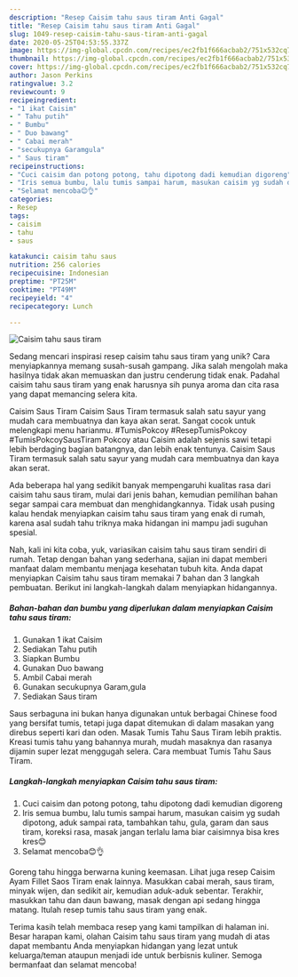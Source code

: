 ```yaml
---
description: "Resep Caisim tahu saus tiram Anti Gagal"
title: "Resep Caisim tahu saus tiram Anti Gagal"
slug: 1049-resep-caisim-tahu-saus-tiram-anti-gagal
date: 2020-05-25T04:53:55.337Z
image: https://img-global.cpcdn.com/recipes/ec2fb1f666acbab2/751x532cq70/caisim-tahu-saus-tiram-foto-resep-utama.jpg
thumbnail: https://img-global.cpcdn.com/recipes/ec2fb1f666acbab2/751x532cq70/caisim-tahu-saus-tiram-foto-resep-utama.jpg
cover: https://img-global.cpcdn.com/recipes/ec2fb1f666acbab2/751x532cq70/caisim-tahu-saus-tiram-foto-resep-utama.jpg
author: Jason Perkins
ratingvalue: 3.2
reviewcount: 9
recipeingredient:
- "1 ikat Caisim"
- " Tahu putih"
- " Bumbu"
- " Duo bawang"
- " Cabai merah"
- "secukupnya Garamgula"
- " Saus tiram"
recipeinstructions:
- "Cuci caisim dan potong potong, tahu dipotong dadi kemudian digoreng"
- "Iris semua bumbu, lalu tumis sampai harum, masukan caisim yg sudah dipotong, aduk sampai rata, tambahkan tahu, gula, garam dan saus tiram, koreksi rasa, masak jangan terlalu lama biar caisimnya bisa kres kres😊"
- "Selamat mencoba😊👌"
categories:
- Resep
tags:
- caisim
- tahu
- saus

katakunci: caisim tahu saus 
nutrition: 256 calories
recipecuisine: Indonesian
preptime: "PT25M"
cooktime: "PT49M"
recipeyield: "4"
recipecategory: Lunch

---
```



![Caisim tahu saus tiram](https://img-global.cpcdn.com/recipes/ec2fb1f666acbab2/751x532cq70/caisim-tahu-saus-tiram-foto-resep-utama.jpg)

Sedang mencari inspirasi resep caisim tahu saus tiram yang unik? Cara menyiapkannya memang susah-susah gampang. Jika salah mengolah maka hasilnya tidak akan memuaskan dan justru cenderung tidak enak. Padahal caisim tahu saus tiram yang enak harusnya sih punya aroma dan cita rasa yang dapat memancing selera kita.

Caisim Saus Tiram Caisim Saus Tiram termasuk salah satu sayur yang mudah cara membuatnya dan kaya akan serat. Sangat cocok untuk melengkapi menu harianmu. #TumisPokcoy #ResepTumisPokcoy #TumisPokcoySausTiram Pokcoy atau Caisim adalah sejenis sawi tetapi lebih berdaging bagian batangnya, dan lebih enak tentunya. Caisim Saus Tiram termasuk salah satu sayur yang mudah cara membuatnya dan kaya akan serat.

Ada beberapa hal yang sedikit banyak mempengaruhi kualitas rasa dari caisim tahu saus tiram, mulai dari jenis bahan, kemudian pemilihan bahan segar sampai cara membuat dan menghidangkannya. Tidak usah pusing kalau hendak menyiapkan caisim tahu saus tiram yang enak di rumah, karena asal sudah tahu triknya maka hidangan ini mampu jadi suguhan spesial.


Nah, kali ini kita coba, yuk, variasikan caisim tahu saus tiram sendiri di rumah. Tetap dengan bahan yang sederhana, sajian ini dapat memberi manfaat dalam membantu menjaga kesehatan tubuh kita. Anda dapat menyiapkan Caisim tahu saus tiram memakai 7 bahan dan 3 langkah pembuatan. Berikut ini langkah-langkah dalam menyiapkan hidangannya.

<!--inarticleads1-->

##### Bahan-bahan dan bumbu yang diperlukan dalam menyiapkan Caisim tahu saus tiram:

1. Gunakan 1 ikat Caisim
1. Sediakan  Tahu putih
1. Siapkan  Bumbu
1. Gunakan  Duo bawang
1. Ambil  Cabai merah
1. Gunakan secukupnya Garam,gula
1. Sediakan  Saus tiram


Saus serbaguna ini bukan hanya digunakan untuk berbagai Chinese food yang bersifat tumis, tetapi juga dapat ditemukan di dalam masakan yang direbus seperti kari dan oden. Masak Tumis Tahu Saus Tiram lebih praktis. Kreasi tumis tahu yang bahannya murah, mudah masaknya dan rasanya dijamin super lezat menggugah selera. Cara membuat Tumis Tahu Saus Tiram. 

<!--inarticleads2-->

##### Langkah-langkah menyiapkan Caisim tahu saus tiram:

1. Cuci caisim dan potong potong, tahu dipotong dadi kemudian digoreng
1. Iris semua bumbu, lalu tumis sampai harum, masukan caisim yg sudah dipotong, aduk sampai rata, tambahkan tahu, gula, garam dan saus tiram, koreksi rasa, masak jangan terlalu lama biar caisimnya bisa kres kres😊
1. Selamat mencoba😊👌


Goreng tahu hingga berwarna kuning keemasan. Lihat juga resep Caisim Ayam Fillet Saos Tiram enak lainnya. Masukkan cabai merah, saus tiram, minyak wijen, dan sedikit air, kemudian aduk-aduk sebentar. Terakhir, masukkan tahu dan daun bawang, masak dengan api sedang hingga matang. Itulah resep tumis tahu saus tiram yang enak. 

Terima kasih telah membaca resep yang kami tampilkan di halaman ini. Besar harapan kami, olahan Caisim tahu saus tiram yang mudah di atas dapat membantu Anda menyiapkan hidangan yang lezat untuk keluarga/teman ataupun menjadi ide untuk berbisnis kuliner. Semoga bermanfaat dan selamat mencoba!
